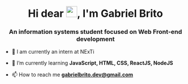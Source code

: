 <h1 align="center">Hi dear <img src="https://raw.githubusercontent.com/kaueMarques/kaueMarques/master/hi.gif" width="30px">, I'm Gabriel Brito</h1>
<h3 align="center">An information systems student focused on Web Front-end development</h3>


- 🔭 I am currently an intern at NExTi

- 🌱 I’m currently learning **JavaScript, HTML, CSS, ReactJS, NodeJS**

- 📫 How to reach me **gabrielbrito.dev@gmail.com**


<!--

**gboliveir/gboliveir** is a ✨ _special_ ✨ repository because its `README.md` (this file) appears on your GitHub profile.

Here are some ideas to get you started:

- 🔭 I’m currently working on ...
- 🌱 I’m currently learning JavaScript, CSS, NodeJS, ...
- 👯 I’m looking to collaborate on ...
- 🤔 I’m looking for help with ...
- 💬 Ask me about ...
- 📫 How to reach me: ...
- 😄 Pronouns: ...
- ⚡ Fun fact: ...
-->
